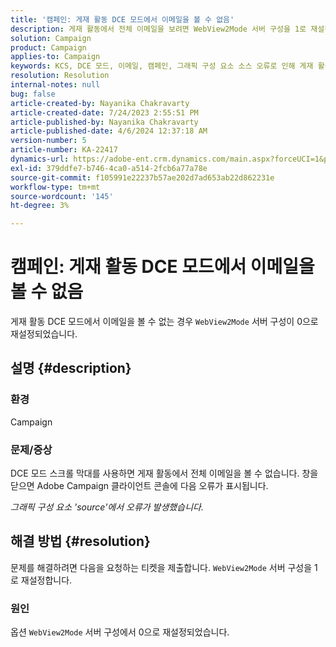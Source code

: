 ```yaml
---
title: '캠페인: 게재 활동 DCE 모드에서 이메일을 볼 수 없음'
description: 게재 활동에서 전체 이메일을 보려면 WebView2Mode 서버 구성을 1로 재설정하도록 요청하십시오.
solution: Campaign
product: Campaign
applies-to: Campaign
keywords: KCS, DCE 모드, 이메일, 캠페인, 그래픽 구성 요소 소스 오류로 인해 게재 활동이 발생했습니다.
resolution: Resolution
internal-notes: null
bug: false
article-created-by: Nayanika Chakravarty
article-created-date: 7/24/2023 2:55:51 PM
article-published-by: Nayanika Chakravarty
article-published-date: 4/6/2024 12:37:18 AM
version-number: 5
article-number: KA-22417
dynamics-url: https://adobe-ent.crm.dynamics.com/main.aspx?forceUCI=1&pagetype=entityrecord&etn=knowledgearticle&id=156f902c-322a-ee11-bdf4-6045bd0065f9
exl-id: 379ddfe7-b746-4ca0-a514-2fcb6a77a78e
source-git-commit: f105991e22237b57ae202d7ad653ab22d862231e
workflow-type: tm+mt
source-wordcount: '145'
ht-degree: 3%

---
```


# 캠페인: 게재 활동 DCE 모드에서 이메일을 볼 수 없음


게재 활동 DCE 모드에서 이메일을 볼 수 없는 경우 `WebView2Mode` 서버 구성이 0으로 재설정되었습니다.

## 설명 {#description}


### 환경

Campaign

### 문제/증상

DCE 모드 스크롤 막대를 사용하면 게재 활동에서 전체 이메일을 볼 수 없습니다. 창을 닫으면 Adobe Campaign 클라이언트 콘솔에 다음 오류가 표시됩니다.

*그래픽 구성 요소 &#39;source&#39;에서 오류가 발생했습니다.*


## 해결 방법 {#resolution}


문제를 해결하려면 다음을 요청하는 티켓을 제출합니다. `WebView2Mode` 서버 구성을 1로 재설정합니다.

### 원인

옵션 `WebView2Mode` 서버 구성에서 0으로 재설정되었습니다.
